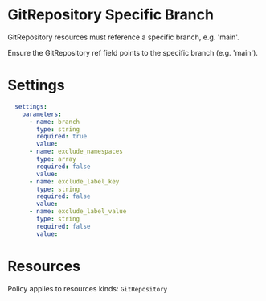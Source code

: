 # GitRepository Specific Branch

GitRepository resources must reference a specific branch, e.g. 'main'.

Ensure the GitRepository ref field points to the specific branch (e.g. 'main').

# Settings
```yaml
  settings:
    parameters:
      - name: branch
        type: string
        required: true
        value:
      - name: exclude_namespaces
        type: array
        required: false
        value:
      - name: exclude_label_key
        type: string
        required: false
        value:
      - name: exclude_label_value
        type: string
        required: false
        value:
```

# Resources
Policy applies to resources kinds:
`GitRepository`
